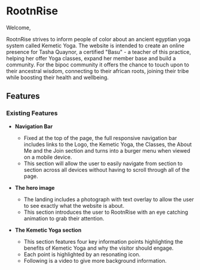 # RootnRise

Welcome,

RootnRise strives to inform people of color about an ancient egyptian yoga system called Kemetic Yoga. The website is intended to create an online presence for Tasha Quaynor, a certified "Basu" - a teacher of this practice, helping her offer Yoga classes, expand her member base and build a community.
For the bipoc community it offers the chance to touch upon to their ancestral wisdom, connecting to their african roots, joining their tribe while boosting their health and wellbeing.

## Features

### Existing Features

- __Navigation Bar__

  - Fixed at the top of the page, the full responsive navigation bar includes links to the Logo, the Kemetic Yoga, the Classes, the About Me and the Join section and turns into a burger menu when viewed on a mobile device.
  - This section will allow the user to easily navigate from section to section across all devices without having to scroll through all of the page.

- __The hero image__

  - The landing includes a photograph with text overlay to allow the user to see exactly what the website is about.
  - This section introduces the user to RootnRise with an eye catching animation to grab their attention.

- __The Kemetic Yoga section__

  - This section features four key information points highlighting the benefits of Kemetic Yoga and why the visitor should engage.
  - Each point is highlighted by an resonating icon.
  - Following is a video to give more background information.
